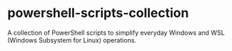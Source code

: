 # powershell-scripts-collection
A collection of PowerShell scripts to simplify everyday Windows and WSL (Windows Subsystem for Linux) operations.

